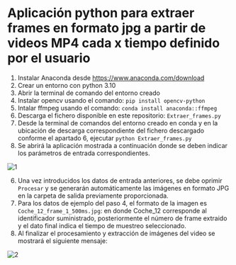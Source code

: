 # Aplicación python para extraer frames en formato jpg a partir de videos MP4 cada x tiempo definido por el usuario

1. Instalar Anaconda desde https://www.anaconda.com/download
3. Crear un entorno con python 3.10
4. Abrir la terminal de comando del entorno creado
5. Instalar opencv usando el comando: `pip install opencv-python`
6. Intalar ffmpeg usando el comando: `conda install anaconda::ffmpeg`
7. Descarga el fichero disponible en este repositorio: `Extraer_frames.py`
8. Desde la terminal de comandos del entorno creado en conda y en la ubicación de descarga correspondiente del fichero descargado conforme el apartado 6, ejecutar `python Extraer_frames.py`
9. Se abrirá la aplicación mostrada a continuación donde se deben indicar los parámetros de entrada correspondientes.
   
![1](https://github.com/julian11495/extract-frames/assets/32869939/323319f3-d577-478d-9c11-c210406c8425)

6. Una vez introducidos los datos de entrada anteriores, se debe oprimir `Procesar` y se generarán automáticamente las imágenes en formato JPG en la carpeta de salida previamente proporcionada.
7. Para los datos de ejemplo del paso 4, el formato de la imagen es `Coche_12_frame_1_500ms.jpg`: en donde Coche_12 corresponde al identificador suministrado, posteriormente el número de frame extraido y el dato final indica el tiempo de muestreo seleccionado.
8. Al finalizar el procesamiento y extracción de imágenes del video se mostrará el siguiente mensaje:

![2](https://github.com/julian11495/extract-frames/assets/32869939/32bbe40b-fcf3-476e-a51f-c379bffe2874)





